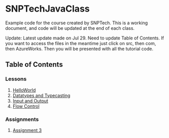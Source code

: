 # SNPTechJavaClass
Example code for the course created by SNPTech. This is a working document, and code will be updated at the end of each class. 

Update: Latest update made on Jul 29. Need to update Table of Contents. If you want to access the files in the meantime just click on src, then com, then AzureWorks. Then you will be presented with all the tutorial code. 

## Table of Contents
### Lessons
1. [HelloWorld](https://github.com/koushiksridhar/SNPTechJavaClass/tree/master/src/com/azureworks/helloworld)
2. [Datatypes and Typecasting](https://github.com/koushiksridhar/SNPTechJavaClass/tree/master/src/com/azureworks/datatypes)
3. [Input and Output](https://github.com/koushiksridhar/SNPTechJavaClass/tree/master/src/com/azureworks/inputoutput)
4. [Flow Control](https://github.com/koushiksridhar/SNPTechJavaClass/tree/master/src/com/azureworks/flowcontrol)

### Assignments
1. [Assignment 3](https://github.com/koushiksridhar/SNPTechJavaClass/tree/master/src/com/azureworks/assignments/assignment3)
